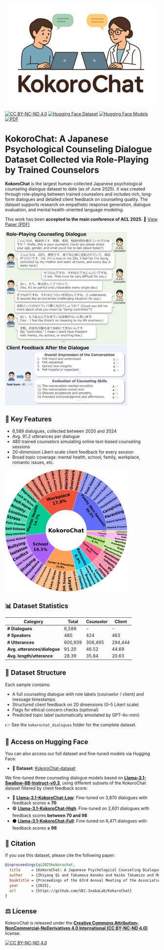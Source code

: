 <div align="center">
  <img src="./images/kokorochat_logo.png" alt="KokoroChat Logo" width="500"/>
</div>

[![CC BY-NC-ND 4.0](https://img.shields.io/badge/License-CC%20BY--NC--ND%204.0-lightgrey.svg)](https://creativecommons.org/licenses/by-nc-nd/4.0/)
[![Hugging Face Dataset](https://img.shields.io/badge/HuggingFace🤗-Dataset-ffcc66)](https://huggingface.co/datasets/UEC-InabaLab/KokoroChat)
[![Hugging Face Models](https://img.shields.io/badge/HuggingFace🤗-Models-66ccff)](https://huggingface.co/UEC-InabaLab/Llama-3.1-KokoroChat-High)
[![PDF](https://img.shields.io/badge/PDF-Download-red)](https://drive.google.com/file/d/1T6XgvZii8rZ1kKLgOUGqm3BMvqQAvxEM/view?usp=sharing)


# KokoroChat: A Japanese Psychological Counseling Dialogue Dataset Collected via Role-Playing by Trained Counselors

**KokoroChat** is the largest human-collected Japanese psychological counseling dialogue dataset to date (as of June 2025). It was created through role-playing between trained counselors and includes rich, long-form dialogues and detailed client feedback on counseling quality. The dataset supports research on empathetic response generation, dialogue evaluation, and mental health-oriented language modeling.

This work has been **accepted to the main conference of ACL 2025**.
📄 [View Paper (PDF)](https://drive.google.com/file/d/1T6XgvZii8rZ1kKLgOUGqm3BMvqQAvxEM/view?usp=sharing)

<img src="images/kokorochat_example.png" alt="Example Dialogue and Feedback" width="400"/>



## 🌟 Key Features

- 6,589 dialogues, collected between 2020 and 2024
- Avg. 91.2 utterances per dialogue
- 480 trained counselors simulating online text-based counseling sessions
- 20-dimension Likert-scale client feedback for every session
- Broad topic coverage: mental health, school, family, workplace, romantic issues, etc.
<img src="images/topic_distribution.png" alt="Topic Distribution" width="400"/>


## 📊 Dataset Statistics

| Category                    | Total     | Counselor | Client    |
|----------------------------|-----------|-----------|-----------|
| **# Dialogues**            | 6,589     | -         | -         |
| **# Speakers**             | 480       | 424       | 463       |
| **# Utterances**           | 600,939   | 306,495   | 294,444   |
| **Avg. utterances/dialogue** | 91.20     | 46.52     | 44.69     |
| **Avg. length/utterance**  | 28.39     | 35.84     | 20.63     |

## 📁 Dataset Structure

Each sample contains:
- A full counseling dialogue with role labels (counselor / client) and message timestamps
- Structured client feedback on 20 dimensions (0–5 Likert scale)
- Flags for ethical concern checks (optional)
- Predicted topic label (automatically annotated by GPT-4o-mini)

👉 See the `kokorochat_dialogues` folder for the complete dataset.

## 📂 Access on Hugging Face

You can also access our full dataset and fine-tuned models via Hugging Face:

- 📁 **Dataset**: [KokoroChat-dataset](https://huggingface.co/datasets/UEC-InabaLab/KokoroChat)

We fine-tuned three counseling dialogue models based on [**Llama-3.1-Swallow-8B-Instruct-v0.3**](https://huggingface.co/tokyotech-llm/Llama-3.1-Swallow-8B-Instruct-v0.3), using different subsets of the KokoroChat dataset filtered by client feedback score:

- 🔵 **[Llama-3.1-KokoroChat-Low](https://huggingface.co/UEC-InabaLab/Llama-3.1-KokoroChat-Low)**: Fine-tuned on 3,870 dialogues with feedback scores **< 70**
- 🟢 **[Llama-3.1-KokoroChat-High](https://huggingface.co/UEC-InabaLab/Llama-3.1-KokoroChat-High)**: Fine-tuned on 2,601 dialogues with feedback scores **between 70 and 98**
- ⚫ **[Llama-3.1-KokoroChat-Full](https://huggingface.co/UEC-InabaLab/Llama-3.1-KokoroChat-Full)**: Fine-tuned on 6,471 dialogues with feedback scores **≤ 98**


## 📄 Citation

If you use this dataset, please cite the following paper:

```bibtex
@inproceedings{qi2025kokorochat,
  title     = {KokoroChat: A Japanese Psychological Counseling Dialogue Dataset Collected via Role-Playing by Trained Counselors},
  author    = {Zhiyang Qi and Takumasa Kaneko and Keiko Takamizo and Mariko Ukiyo and Michimasa Inaba},
  booktitle = {Proceedings of the 63rd Annual Meeting of the Association for Computational Linguistics},
  year      = {2025},
  url       = {https://github.com/UEC-InabaLab/KokoroChat}
}
```

## ⚖️ License

KokoroChat is released under the [**Creative Commons Attribution-NonCommercial-NoDerivatives 4.0 International (CC BY-NC-ND 4.0)**](https://creativecommons.org/licenses/by-nc-nd/4.0/) license.

[![CC BY-NC-ND 4.0][cc-by-nc-nd-image]][cc-by-nc-nd]

[cc-by-nc-nd]: http://creativecommons.org/licenses/by-nc-nd/4.0/
[cc-by-nc-nd-image]: https://licensebuttons.net/l/by-nc-nd/4.0/88x31.png
[cc-by-nc-nd-shield]: https://img.shields.io/badge/License-CC%20BY--NC--ND%204.0-lightgrey.svg
